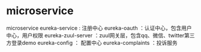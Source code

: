 # microservice
microservice
eureka-service : 注册中心
eureka-oauth ：认证中心，包含用户中心，用户权限
eureka-zuul-server ：zuul网关层，包含qq、微信、twitter第三方登录demo
eureka-config ： 配置中心
eureka-complaints ：投诉服务
